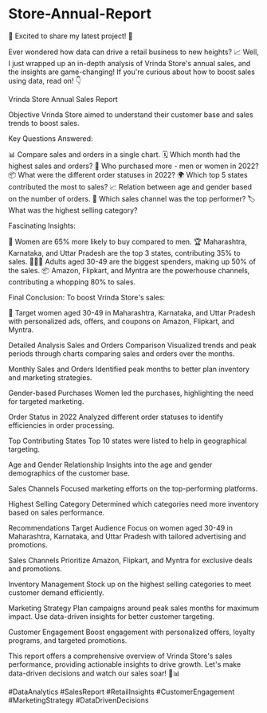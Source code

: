 # Store-Annual-Report
🚀 Excited to share my latest project! 🚀

Ever wondered how data can drive a retail business to new heights? 📈 Well, I just wrapped up an in-depth analysis of Vrinda Store's annual sales, and the insights are game-changing! If you're curious about how to boost sales using data, read on! 👇

Vrinda Store Annual Sales Report

Objective
Vrinda Store aimed to understand their customer base and sales trends to boost sales.

Key Questions Answered:

📊 Compare sales and orders in a single chart.
🗓 Which month had the highest sales and orders?
👫 Who purchased more - men or women in 2022?
📦 What were the different order statuses in 2022?
🌍 Which top 5 states contributed the most to sales?
📈 Relation between age and gender based on the number of orders.
🛒 Which sales channel was the top performer?
🏷 What was the highest selling category?

Fascinating Insights:

👩 Women are 65% more likely to buy compared to men.
🏆 Maharashtra, Karnataka, and Uttar Pradesh are the top 3 states, contributing 35% to sales.
🧑‍🤝‍🧑 Adults aged 30-49 are the biggest spenders, making up 50% of the sales.
📦 Amazon, Flipkart, and Myntra are the powerhouse channels, contributing a whopping 80% to sales.

Final Conclusion:
To boost Vrinda Store's sales:

🎯 Target women aged 30-49 in Maharashtra, Karnataka, and Uttar Pradesh with personalized ads, offers, and coupons on Amazon, Flipkart, and Myntra.

Detailed Analysis
Sales and Orders Comparison
Visualized trends and peak periods through charts comparing sales and orders over the months.

Monthly Sales and Orders
Identified peak months to better plan inventory and marketing strategies.

Gender-based Purchases
Women led the purchases, highlighting the need for targeted marketing.

Order Status in 2022
Analyzed different order statuses to identify efficiencies in order processing.

Top Contributing States
Top 10 states were listed to help in geographical targeting.

Age and Gender Relationship
Insights into the age and gender demographics of the customer base.

Sales Channels
Focused marketing efforts on the top-performing platforms.

Highest Selling Category
Determined which categories need more inventory based on sales performance.

Recommendations
Target Audience
Focus on women aged 30-49 in Maharashtra, Karnataka, and Uttar Pradesh with tailored advertising and promotions.

Sales Channels
Prioritize Amazon, Flipkart, and Myntra for exclusive deals and promotions.

Inventory Management
Stock up on the highest selling categories to meet customer demand efficiently.

Marketing Strategy
Plan campaigns around peak sales months for maximum impact.
Use data-driven insights for better customer targeting.

Customer Engagement
Boost engagement with personalized offers, loyalty programs, and targeted promotions.

This report offers a comprehensive overview of Vrinda Store's sales performance, providing actionable insights to drive growth. Let's make data-driven decisions and watch our sales soar! 🚀📊

#DataAnalytics #SalesReport #RetailInsights #CustomerEngagement #MarketingStrategy #DataDrivenDecisions
